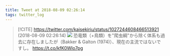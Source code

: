 ```yaml
---
title: Tweet at 2018-08-09 02:26:14
tags: twitter_log
---
```


> [!CITE] https://twitter.com/kaisekiriu/status/1027244608466513921 (2018-08-09 02:26:14)
> ![](https://twitter.com/kaisekiriu/status/1027244608466513921)
> 恐竜類（+鳥類）を"爬虫綱"から除く体系も過去に存在しましたが（Bakker &amp; Galton (1974)）、現在の主流ではないですし。
> https://t.co/kfK0WIo7pg
